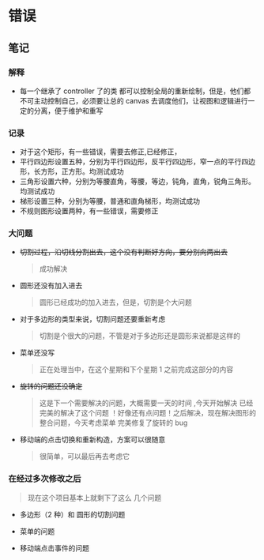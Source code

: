 # 错误

## 笔记

### 解释

-   每一个继承了 controller 了的类 都可以控制全局的重新绘制，但是，他们都不可主动控制自己，必须要让总的 canvas 去调度他们，让视图和逻辑进行一定的分离，便于维护和重写

### 记录

-   对于这个矩形，有一些错误，需要去修正,已经修正，
-   平行四边形设置五种，分别为平行四边形，反平行四边形，窄一点的平行四边形，长方形，正方形。均测试成功
-   三角形设置六种，分别为等腰直角，等腰，等边，钝角，直角，锐角三角形。均测试成功
-   梯形设置三种，分别为等腰，普通和直角梯形，均测试成功
-   不规则图形设置两种，有一些错误，需要修正

### 大问题

-   ~~切割过程，沿切线分割出去，这个没有判断好方向，要分别向两出去~~

    > 成功解决

-   圆形还没有加入进去

    > 圆形已经成功的加入进去，但是，切割是个大问题

-   对于多边形的类型来说，切割问题还要重新考虑

    > 切割是个很大的问题，不管是对于多边形还是圆形来说都是这样的

-   菜单还没写

    > 正在处理当中，在这个星期和下个星期 1 之前完成这部分的内容

-   ~~旋转的问题还没确定~~

    > 这是下一个需要解决的问题，大概需要一天的时间 ,今天开始解决
    > 已经完美的解决了这个问题
    > ！好像还有点问题！之后解决，现在解决图形的整合问题，今天考虑菜单
    > 完美修复了旋转的 bug

-   移动端的点击切换和重新构造，方案可以很随意

    > 很简单，可以最后再去考虑它

### 在经过多次修改之后

> 现在这个项目基本上就剩下了这么 几个问题

-   多边形（2 种）和 圆形的切割问题

-   菜单的问题

-   移动端点击事件的问题
